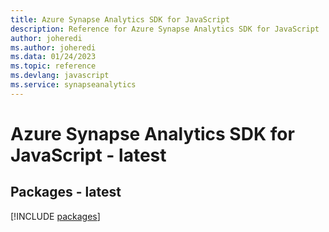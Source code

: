```yaml
---
title: Azure Synapse Analytics SDK for JavaScript
description: Reference for Azure Synapse Analytics SDK for JavaScript
author: joheredi
ms.author: joheredi
ms.data: 01/24/2023
ms.topic: reference
ms.devlang: javascript
ms.service: synapseanalytics
---
```

# Azure Synapse Analytics SDK for JavaScript - latest
## Packages - latest
[!INCLUDE [packages](synapse-analytics-index.md)]